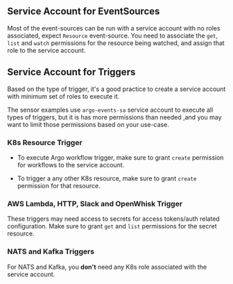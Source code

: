 ## Service Account for EventSources

Most of the event-sources can be run with a service account with no roles associated, expect `Resource` event-source. 
You need to associate the `get`, `list` and `watch` permissions for the resource being watched, and assign that role to the service account. 

## Service Account for Triggers

Based on the type of trigger, it's a good practice to create a service account with minimum set of roles to execute it.

The sensor examples use `argo-events-sa` service account to execute all types of triggers, but it is has more permissions than needed
,and you may want to limit those permissions based on your use-case.

### K8s Resource Trigger

* To execute Argo workflow trigger, make sure to grant `create` permission for workflows to the service account.

* To trigger a any other K8s resource, make sure to grant `create` permission for that resource. 

### AWS Lambda, HTTP, Slack and OpenWhisk Trigger

These triggers may need access to secrets for access tokens/auth related configuration. Make
sure to grant `get` and `list` permissions for the secret resource.  

### NATS and Kafka Triggers

For NATS and Kafka, you **don't** need any K8s role associated with the service account.
